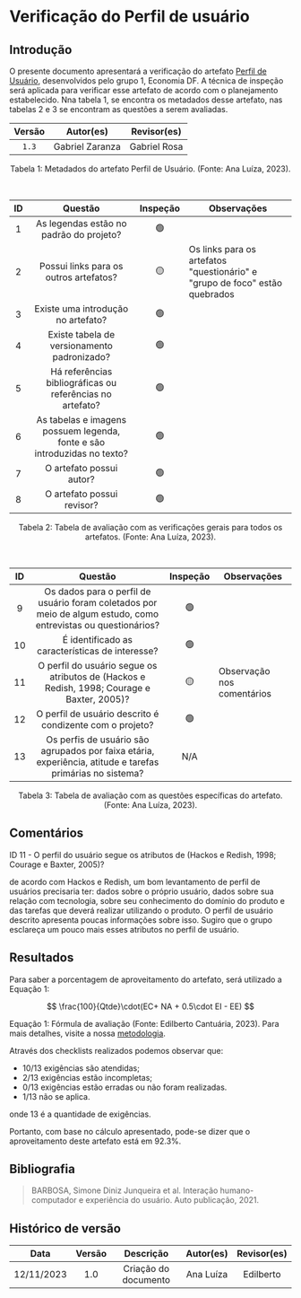# Verificação do Perfil de usuário

## Introdução

O presente documento apresentará a verificação do artefato [Perfil de Usuário](https://requisitos-de-software.github.io/2023.2-Economia-DF/elicitacao/perfil_usuario/), desenvolvidos pelo grupo 1, Economia DF. A técnica de inspeção será aplicada para verificar esse artefato de acordo com o planejamento estabelecido. Nna tabela 1, se encontra os metadados desse artefato, nas tabelas 2 e 3 se encontram as questões a serem avaliadas.

<center>

| Versão |       Autor(es)     |     Revisor(es)   |
| :----: | :-----------------: | :----------: |
| `1.3`  | Gabriel Zaranza | Gabriel Rosa |


<div style="text-align: center">
<p> Tabela 1: Metadados do artefato Perfil de Usuário. (Fonte: Ana Luíza, 2023). </p>
</div>
<br>

|  ID   |                                 Questão                                  | Inspeção | Observações |
| :---: | :----------------------------------------------------------------------: | :------: | ----------- |
|   1   |                 As legendas estão no padrão do projeto?                  |    🟢     |             |
|   2   |     Possui links para os outros artefatos?         |    🟡     |     Os links para os artefatos "questionário" e "grupo de foco" estão quebrados |
|   3   |                    Existe uma introdução no artefato?                    |    🟢     |             |
|   4   |               Existe tabela de versionamento padronizado?                |    🟢     |             |
|   5   |        Há referências bibliográficas ou referências no artefato?         |    🟢     |             |
|   6   | As tabelas e imagens possuem legenda, fonte e são introduzidas no texto? |    🟢     |             |
|   7   |                         O artefato possui autor?                         |    🟢     |             |
|   8   |                        O artefato possui revisor?                        |    🟢     |             |

<div style="text-align: center">
<p> Tabela 2: Tabela de avaliação com as verificações gerais para todos os artefatos. (Fonte: Ana Luíza, 2023). </p>
</div>
<br>

|  ID   |                                 Questão                                  | Inspeção | Observações |
| :---: | :----------------------------------------------------------------------: | :------: | ----------- |
|   9   |              Os dados para o perfil de usuário foram coletados por meio de algum estudo, como entrevistas ou questionários?       |    🟢    |             |
|   10 |                É identificado as características de interesse?                |   🟢    |          |
|   11   |         O perfil do usuário segue os atributos de (Hackos e Redish, 1998; Courage e Baxter, 2005)?                 |    🟡     |      Observação nos comentários       |
|   12   |               O perfil de usuário descrito é condizente com o projeto?                |    🟢     |             |
|   13   |               Os perfis de usuário são agrupados por faixa etária, experiência, atitude e tarefas primárias no sistema?                |    N/A     |             |



<div style="text-align: center">
<p> Tabela 3: Tabela de avaliação com as questões específicas do artefato. (Fonte: Ana Luíza, 2023). </p>
</div>

</center>

## Comentários

ID 11 - O perfil do usuário segue os atributos de (Hackos e Redish, 1998; Courage e Baxter, 2005)?

de acordo com Hackos e Redish, um bom levantamento de perfil de usuários precisaria ter: dados sobre o
próprio usuário, dados sobre sua relação com tecnologia, sobre seu conhecimento do domínio do produto e
das tarefas que deverá realizar utilizando o produto. O perfil de usuário descrito apresenta poucas informações sobre isso. Sugiro que o grupo esclareça um pouco mais esses atributos no perfil de usuário.

## Resultados

Para saber a porcentagem de aproveitamento do artefato, será utilizado a Equação 1:

$$
\frac{100}{Qtde}\cdot(EC+ NA + 0.5\cdot EI - EE)
$$


<div >
<p>Equação 1: Fórmula de avaliação (Fonte: Edilberto Cantuária, 2023). Para mais detalhes, visite a nossa <a href="../metodologia.md">metodologia</a>.</p>

</div>


Através dos checklists realizados podemos observar que:

- 10/13 exigências são atendidas;
- 2/13 exigências estão incompletas;
- 0/13 exigências estão erradas ou não foram realizadas.
- 1/13 não se aplica.

onde 13 é a quantidade de exigências.

Portanto, com base no cálculo apresentado, pode-se dizer que o aproveitamento deste artefato está em 92.3%.

## Bibliografia

> BARBOSA, Simone Diniz Junqueira et al. Interação humano-computador e experiência do usuário. Auto publicação, 2021.

## Histórico de versão

|    Data    | Versão |        Descrição        | Autor(es) | Revisor(es) |
| :--------: | :-----: | :------------------------: | :-------: | :---------: |
| 12/11/2023 |   1.0   |   Criação do documento   |   Ana Luíza   |    Edilberto    |

